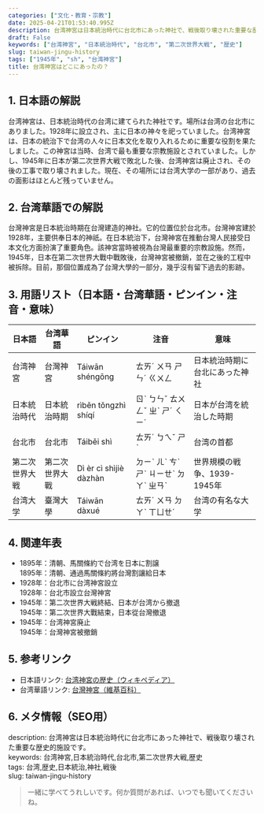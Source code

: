 ```yaml
---
categories: ["文化・教育・宗教"]
date: 2025-04-21T01:53:40.995Z
description: 台湾神宮は日本統治時代に台北市にあった神社で、戦後取り壊された重要な歴史的施設です。
draft: False
keywords: ["台湾神宮", "日本統治時代", "台北市", "第二次世界大戦", "歴史"]
slug: taiwan-jingu-history
tags: ["1945年", "sh", "台湾神宮"]
title: 台湾神宮はどこにあったの？
---
```




## 1. 日本語の解説  
台湾神宮は、日本統治時代の台湾に建てられた神社です。場所は台湾の台北市にありました。1928年に設立され、主に日本の神々を祀っていました。台湾神宮は、日本の統治下で台湾の人々に日本文化を取り入れるために重要な役割を果たしました。この神宮は当時、台湾で最も重要な宗教施設とされていました。しかし、1945年に日本が第二次世界大戦で敗北した後、台湾神宮は廃止され、その後の工事で取り壊されました。現在、その場所には台湾大学の一部があり、過去の面影はほとんど残っていません。

## 2. 台湾華語での解説  
台灣神宮是日本統治時期在台灣建造的神社。它的位置位於台北市。台灣神宮建於1928年，主要供奉日本的神祇。在日本統治下，台灣神宮在推動台灣人民接受日本文化方面扮演了重要角色。該神宮當時被視為台灣最重要的宗教設施。然而，1945年，日本在第二次世界大戰中戰敗後，台灣神宮被撤銷，並在之後的工程中被拆除。目前，那個位置成為了台灣大學的一部分，幾乎沒有留下過去的影跡。

## 3. 用語リスト（日本語・台湾華語・ピンイン・注音・意味）  
| 日本語     | 台湾華語     | ピンイン  | 注音    | 意味                        |
|----------|----------|--------|--------|---------------------------|
| 台湾神宮   | 台灣神宮   | Táiwān shéngōng   | ㄊㄞˊ ㄨㄢ ㄕㄣˊ ㄍㄨㄥ   | 日本統治時期に台北にあった神社 |
| 日本統治時代 | 日本統治時期 | rìběn tǒngzhì shíqí | ㄖˋ ㄅㄣˇ ㄊㄨㄥˇ ㄓˋ ㄕˊ ㄑㄧˊ | 日本が台湾を統治した時期      |
| 台北市     | 台北市     | Táiběi shì | ㄊㄞˊ ㄅㄟˇ ㄕˋ | 台湾の首都                  |
| 第二次世界大戦 | 第二次世界大戰 | Dì èr cì shìjiè dàzhàn | ㄉㄧˋ ㄦˋ ㄘˋ ㄕˋ ㄐㄧㄝˋ ㄉㄚˋ ㄓㄢˋ | 世界規模の戦争、1939-1945年   |
| 台湾大学   | 臺灣大學   | Táiwān dàxué | ㄊㄞˊ ㄨㄢ ㄉㄚˋ ㄒㄩㄝˊ | 台湾の有名な大学             |

## 4. 関連年表  
- 1895年：清朝、馬關條約で台湾を日本に割譲  
  1895年：清朝、通過馬關條約將台灣割讓給日本  
- 1928年：台北市に台湾神宮設立  
  1928年：台北市設立台灣神宮  
- 1945年：第二次世界大戦終結、日本が台湾から撤退  
  1945年：第二次世界大戰結束，日本從台灣撤退  
- 1945年：台湾神宮廃止  
  1945年：台灣神宮被撤銷  

## 5. 参考リンク  
- 日本語リンク: [台湾神宮の歴史（ウィキペディア）](https://ja.wikipedia.org/wiki/台湾神宮)
- 台湾華語リンク: [台灣神宮（維基百科）](https://zh.wikipedia.org/wiki/台灣神宮)

## 6. メタ情報（SEO用）  
description: 台湾神宮は日本統治時代に台北市にあった神社で、戦後取り壊された重要な歴史的施設です。  
keywords: 台湾神宮,日本統治時代,台北市,第二次世界大戦,歴史  
tags: 台湾,歴史,日本統治,神社,戦後  
slug: taiwan-jingu-history

> 一緒に学べてうれしいです。何か質問があれば、いつでも聞いてくださいね。